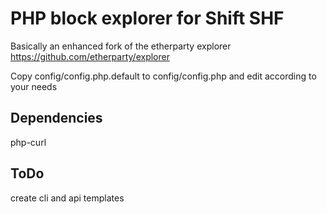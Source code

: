 PHP block explorer for Shift SHF
=========================================

Basically an enhanced fork of the etherparty explorer https://github.com/etherparty/explorer

Copy config/config.php.default to config/config.php and edit according to your needs


Dependencies
------------
php-curl


ToDo
----
create cli and api templates